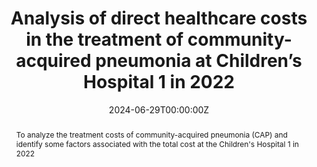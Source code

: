 ---
authors:
- Nguyen Thi Bich Nga
- Ngo Ngoc Quang Minh
- Nguyen Phan Thuy Nhien
- Ngo Le Lan Uyen
- Nguyen Thi Hai Yen
- Nguyen Thị Quynh Nga
highlight_index: 2
date: "2024-06-29T00:00:00Z"
abstract: To analyze the treatment costs of community-acquired pneumonia (CAP) and identify some factors associated with the total cost at the Children's Hospital 1 in 2022
tags:
- Health Economic
title: Analysis of direct healthcare costs in the treatment of community-acquired pneumonia at Children’s Hospital 1 in 2022
url_source: https://tapchiyhocvietnam.vn/index.php/vmj/article/view/10198
url_pdf: https://tapchiyhocvietnam.vn/index.php/vmj/article/view/10198/8921
---